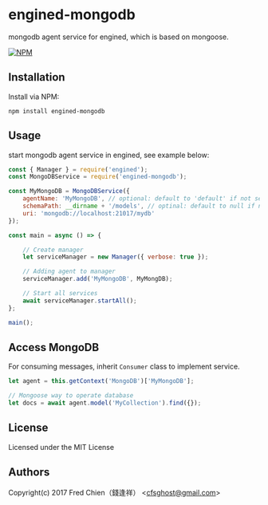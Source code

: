 # engined-mongodb

mongodb agent service for engined, which is based on mongoose.

[![NPM](https://nodei.co/npm/engined-mongodb.png)](https://nodei.co/npm/engined-mongodb/)

## Installation

Install via NPM:

```shell
npm install engined-mongodb
```

## Usage

start mongodb agent service in engined, see example below:

```javascript
const { Manager } = require('engined');
const MongoDBService = require('engined-mongodb');

const MyMongoDB = MongoDBService({
	agentName: 'MyMongoDB', // optional: default to 'default' if not set
	schemaPath: __dirname + '/models', // optinal: default to null if not set
	uri: 'mongodb://localhost:21017/mydb'
});

const main = async () => {

	// Create manager
	let serviceManager = new Manager({ verbose: true });

	// Adding agent to manager
	serviceManager.add('MyMongoDB', MyMongDB);

	// Start all services
	await serviceManager.startAll();
};

main();
```

## Access MongoDB

For consuming messages, inherit `Consumer` class to implement service.


```javascript
let agent = this.getContext('MongoDB')['MyMongoDB'];

// Mongoose way to operate database
let docs = await agent.model('MyCollection').find({});
```

## License
Licensed under the MIT License
 
## Authors
Copyright(c) 2017 Fred Chien（錢逢祥） <<cfsghost@gmail.com>>

